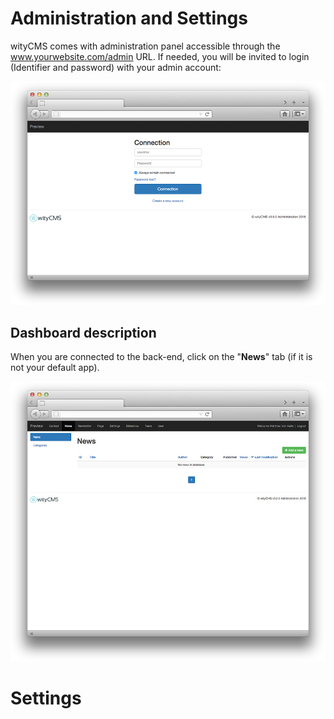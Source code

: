 # Administration and Settings

wityCMS comes with administration panel accessible through the www.yourwebsite.com/admin URL. If needed, you will be invited to login (Identifier and password) with your admin account: 

![](connect-01.png)

## Dashboard description

When you are connected to the back-end, click on the "**News**" tab (if it is not your default app). 

![](post-news-01.png)

# Settings


